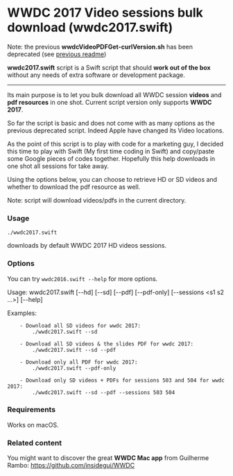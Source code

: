 WWDC 2017 Video sessions bulk download (wwdc2017.swift)
================

Note: the previous **wwdcVideoPDFGet-curlVersion.sh** has been deprecated (see [previous readme](https://github.com/ohoachuck/wwdc-downloader/blob/master/DEPRECATED-README.md))

**wwdc2017.swift** script is a Swift script that should **work out of the box** without any needs of extra software or development package.
** **

Its main purpose is to let you bulk download all WWDC session **videos** and **pdf resources** in one shot.
Current script version only supports **WWDC 2017**.

So far the script is basic and does not come with as many options as the previous deprecated script. Indeed Apple have changed its Video locations.

As the point of this script is to play with code for a marketing guy, I decided this time to play with Swift (My first time coding in Swift) and copy/paste some Google pieces of codes together. Hopefully this help downloads in one shot all sessions for take away.

Using the options below, you can choose to retrieve HD or SD videos and whether to download the pdf resource as well.

Note: script will download videos/pdfs in the current directory.

### Usage
`./wwdc2017.swift`

downloads by default WWDC 2017 HD videos sessions.

### Options
You can try `wwdc2016.swift --help` for more options.

Usage: 	wwdc2017.swift [--hd] [--sd] [--pdf] [--pdf-only] [--sessions <s1 s2 ...>] [--help]

Examples:

		- Download all SD videos for wwdc 2017:
			./wwdc2017.swift --sd
			
		- Download all SD videos & the slides PDF for wwdc 2017:
			./wwdc2017.swift --sd --pdf
		
		- Download only all PDF for wwdc 2017:
			./wwdc2017.swift --pdf-only

		- Download only SD videos + PDFs for sessions 503 and 504 for wwdc 2017:
			./wwdc2017.swift --sd --pdf --sessions 503 504

### Requirements
Works on macOS.


### Related content
You might want to discover the great **WWDC Mac app** from Guilherme Rambo:  https://github.com/insidegui/WWDC
